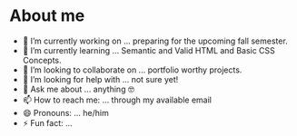 # About me

- 🔭 I’m currently working on ... preparing for the upcoming fall semester.
- 🌱 I’m currently learning ... Semantic and Valid HTML and Basic CSS Concepts.
- 👯 I’m looking to collaborate on ... portfolio worthy projects.
- 🤔 I’m looking for help with ... not sure yet!
- 💬 Ask me about ... anything 🤓
- 📫 How to reach me: ... through my available email 
- 😄 Pronouns: ... he/him
- ⚡ Fun fact: ...

